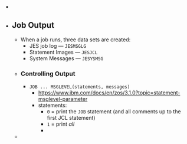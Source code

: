 -
- ## Job Output
	- When a job runs, three data sets are created:
		- JES job log — `JESMSGLG`
		- Statement Images — `JESJCL`
		- System Messages — `JESYSMSG`
	- ### Controlling Output
		- `JOB ... MSGLEVEL(statements, messages)`
			- https://www.ibm.com/docs/en/zos/3.1.0?topic=statement-msglevel-parameter
			- statements:
				- `0` = print the `JOB` statement (and all comments up to the first JCL statement)
				- `1` = print _all_
				-
	-